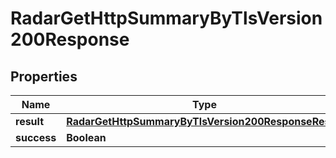 

# RadarGetHttpSummaryByTlsVersion200Response


## Properties

| Name | Type | Description | Notes |
|------------ | ------------- | ------------- | -------------|
|**result** | [**RadarGetHttpSummaryByTlsVersion200ResponseResult**](RadarGetHttpSummaryByTlsVersion200ResponseResult.md) |  |  |
|**success** | **Boolean** |  |  |



